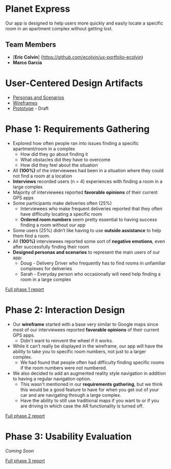 # Planet Express

Our app is designed to help users more quickly and easily locate a specific room in an apartment complex without getting lost.

## Team Members

* [**Eric Colvin**] (https://github.com/ecolvin/ux-portfolio-ecolvin)
* **Marco Garcia**

# User-Centered Design Artifacts

* [Personas and Scenarios](personas-scenarios.md)
* [Wireframes](phase2/Wireframe-431W.pdf)
* [Prototype](https://xd.adobe.com/view/93ab9a28-9d16-431e-8127-f87fa40ad80f-c6f8/) - Draft

# Phase 1: Requirements Gathering

* Explored how often people ran into issues finding a specific apartment/room in a complex
  * How did they go about finding it
  * What obstacles did they have to overcome
  * How did they feel about the situation
* All **(100%)** of the interviewees had been in a situation where they could not find a room at a location
* **Interviews** recorded users (n = 4) experiences with finding a room in a large complex
* Majority of interviewees reported **favorable opinions** of their current GPS apps
* Some participants make deliveries often (25%)
  * Interviewees who make frequent deliveries reported that they often have difficulty locating a specific room 
  * **Ordered room numbers** seem pretty essential to having success finding a room without our app
* Some users (25%) didn’t like having to use **outside assistance** to help them find a room.
* All **(100%)** interviewees reported some sort of **negative emotions**, even after successfully finding their room
* **Designed personas and scenarios** to represent the main users of our app:
  * Doug - Delivery Driver who frequently has to find rooms in unfamiliar complexes for deliveries
  * Sarah - Everyday person who occasionally will need help finding a room in a large complex


[Full phase 1 report](phase1/)

# Phase 2: Interaction Design

* Our **wireframe** started with a base very similar to Google maps since most of our interviewees reported **favorable opinions** of their current GPS apps.
  * Didn't want to reinvent the wheel if it works.
* While it can't really be displayed in the wireframe, our app will have the ability to take you to specific room numbers, not just to a larger complex.
  * We had found that people often had difficulty finding specific rooms if the room numbers were not numbered.
* We also decided to add an augmented reality style navigation in addition to having a regular navigation option.
  * This wasn't mentioned in our **requirements gathering**, but we think this would be a good feature to have for when you get out of your car and are navigating through a large complex.
  * Have the ability to still use traditional maps if you want to or if you are driving in which case the AR functionality is turned off.

[Full phase 2 report](phase2/)

# Phase 3: Usability Evaluation

*Coming Soon*

[Full phase 3 report](phase3/)
